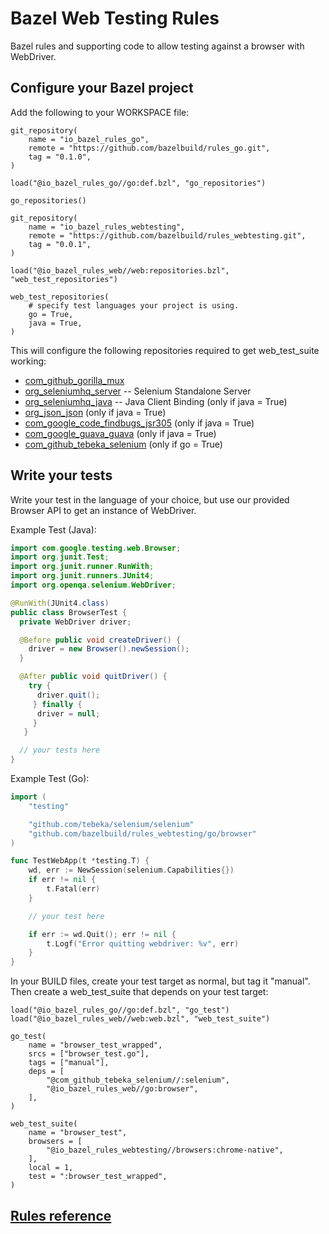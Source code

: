 # Bazel Web Testing Rules

Bazel rules and supporting code to allow testing against a browser with WebDriver.

## Configure your Bazel project

Add the following to your WORKSPACE file:

```bzl
git_repository(
    name = "io_bazel_rules_go",
    remote = "https://github.com/bazelbuild/rules_go.git",
    tag = "0.1.0",
)

load("@io_bazel_rules_go//go:def.bzl", "go_repositories")

go_repositories()

git_repository(
    name = "io_bazel_rules_webtesting",
    remote = "https://github.com/bazelbuild/rules_webtesting.git",
    tag = "0.0.1",
)

load("@io_bazel_rules_web//web:repositories.bzl", "web_test_repositories")

web_test_repositories(
    # specify test languages your project is using.
    go = True,
    java = True,
)
```

This will configure the following repositories required to get web_test_suite
working:

*   [com_github_gorilla_mux](https://github.com/gorilla/mux)
*   [org_seleniumhq_server](http://www.seleniumhq.org/download/) -- Selenium
    Standalone Server
*   [org_seleniumhq_java](http://www.seleniumhq.org/download/) -- Java Client
    Binding (only if java = True)
*   [org_json_json](https://mvnrepository.com/artifact/org.json/json) (only if
    java = True)
*   [com_google_code_findbugs_jsr305](https://mvnrepository.com/artifact/com.google.code.findbugs/jsr305)
    (only if java = True)
*   [com_google_guava_guava](https://mvnrepository.com/artifact/com.google.guava/guava)
    (only if java = True)
*   [com_github_tebeka_selenium](https://github.com/tebeka/selenium) (only if
    go = True)

## Write your tests

Write your test in the language of your choice, but use our provided Browser API
to get an instance of WebDriver.

Example Test (Java):

```java
import com.google.testing.web.Browser;
import org.junit.Test;
import org.junit.runner.RunWith;
import org.junit.runners.JUnit4;
import org.openqa.selenium.WebDriver;

@RunWith(JUnit4.class)
public class BrowserTest {
  private WebDriver driver;

  @Before public void createDriver() {
    driver = new Browser().newSession();
  }

  @After public void quitDriver() {
    try {
      driver.quit();
     } finally {
      driver = null;
     }
   }

  // your tests here
}
```

Example Test (Go):

```go
import (
    "testing"

    "github.com/tebeka/selenium/selenium"
    "github.com/bazelbuild/rules_webtesting/go/browser"
)

func TestWebApp(t *testing.T) {
    wd, err := NewSession(selenium.Capabilities{})
    if err != nil {
        t.Fatal(err)
    }

    // your test here

    if err := wd.Quit(); err != nil {
        t.Logf("Error quitting webdriver: %v", err)
    }
}
```

In your BUILD files, create your test target as normal, but tag it "manual".
Then create a web_test_suite that depends on your test target:

```bzl
load("@io_bazel_rules_go//go:def.bzl", "go_test")
load("@io_bazel_rules_web//web:web.bzl", "web_test_suite")

go_test(
    name = "browser_test_wrapped",
    srcs = ["browser_test.go"],
    tags = ["manual"],
    deps = [
        "@com_github_tebeka_selenium//:selenium",
        "@io_bazel_rules_web//go:browser",
    ],
)

web_test_suite(
    name = "browser_test",
    browsers = [
        "@io_bazel_rules_webtesting//browsers:chrome-native",
    ],
    local = 1,
    test = ":browser_test_wrapped",
)
```

## [Rules reference](RULES.md)
